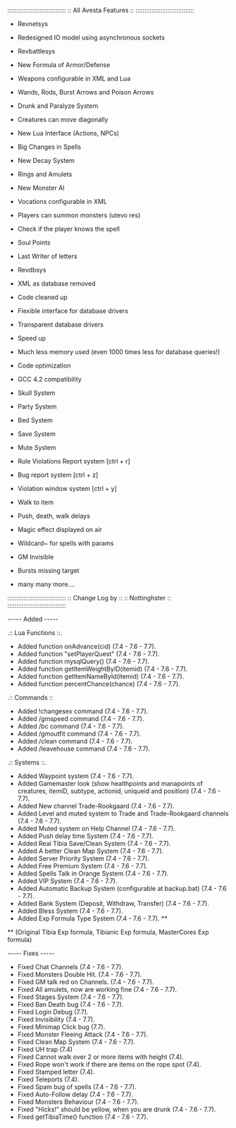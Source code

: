 :::::::::::::::::::::::::::::::::
:: All Avesta Features ::
:::::::::::::::::::::::::::::::::

* Revnetsys
* Redesigned IO model using asynchronous sockets

* Revbattlesys
* New Formula of Armor/Defense
* Weapons configurable in XML and Lua
* Wands, Rods, Burst Arrows and Poison Arrows
* Drunk and Paralyze System
* Creatures can move diagonally
* New Lua Interface (Actions, NPCs)
* Big Changes in Spells
* New Decay System
* Rings and Amulets
* New Monster AI
* Vocations configurable in XML
* Players can summon monsters (utevo res)
* Check if the player knows the spell
* Soul Points
* Last Writer of letters

* Revdbsys
* XML as database removed
* Code cleaned up
* Flexible interface for database drivers
* Transparent database drivers
* Speed up
* Much less memory used (even 1000 times less for database queries!)
* Code optimization
* GCC 4.2 compatibility
* Skull System
* Party System
* Bed System
* Save System
* Mute System
* Rule Violations Report system [ctrl + r]
* Bug report system [ctrl + z]
* Violation window system [ctrl + y]
* Walk to item
* Push, death, walk delays
* Magic effect displayed on air
* Wildcard~ for spells with params
* GM Invisible
* Bursts missing target
* many many more....

:::::::::::::::::::::::::::::::::
:: Change Log by ::
:: Nottinghster ::
:::::::::::::::::::::::::::::::::

----- Added -----

.:: Lua Functions ::.

* Added function onAdvance(cid) (7.4 - 7.6 - 7.7).
* Added function "setPlayerQuest" (7.4 - 7.6 - 7.7).
* Added function mysqlQuery() (7.4 - 7.6 - 7.7).
* Added function getItemWeightByID(itemid) (7.4 - 7.6 - 7.7).
* Added function getItemNameById(itemid) (7.4 - 7.6 - 7.7).
* Added function percentChance(chance) (7.4 - 7.6 - 7.7).

.:: Commands ::

* Added !changesex command (7.4 - 7.6 - 7.7).
* Added /gmspeed command (7.4 - 7.6 - 7.7).
* Added /bc command (7.4 - 7.6 - 7.7).
* Added /gmoutfit command (7.4 - 7.6 - 7.7).
* Added /clean command (7.4 - 7.6 - 7.7).
* Added /leavehouse command (7.4 - 7.6 - 7.7).

.:: Systems ::.

* Added Waypoint system (7.4 - 7.6 - 7.7).
* Added Gamemaster look (show healthpoints and manapoints of creatures, itemiD, subtype, actionid, uniqueid and position) (7.4 - 7.6 - 7.7).
* Added New channel Trade-Rookgaard (7.4 - 7.6 - 7.7).
* Added Level and muted system to Trade and Trade-Rookgaard channels (7.4 - 7.6 - 7.7).
* Added Muted system on Help Channel (7.4 - 7.6 - 7.7).
* Added Push delay time System (7.4 - 7.6 - 7.7).
* Added Real Tibia Save/Clean System (7.4 - 7.6 - 7.7).
* Added A better Clean Map System (7.4 - 7.6 - 7.7).
* Added Server Priority System (7.4 - 7.6 - 7.7).
* Added Free Premium System (7.4 - 7.6 - 7.7).
* Added Spells Talk in Orange System (7.4 - 7.6 - 7.7).
* Added VIP System (7.4 - 7.6 - 7.7).
* Added Automatic Backup System (configurable at backup.bat) (7.4 - 7.6 - 7.7).
* Added Bank System (Deposit, Withdraw, Transfer) (7.4 - 7.6 - 7.7).
* Added Bless System (7.4 - 7.6 - 7.7).
* Added Exp Formula Type System (7.4 - 7.6 - 7.7). **

** (Original Tibia Exp formula, Tibianic Exp formula, MasterCores Exp formula)

----- Fixes -----

* Fixed Chat Channels (7.4 - 7.6 - 7.7).
* Fixed Monsters Double Hit. (7.4 - 7.6 - 7.7).
* Fixed GM talk red on Channels. (7.4 - 7.6 - 7.7).
* Fixed All amulets, now are working fine (7.4 - 7.6 - 7.7).
* Fixed Stages System (7.4 - 7.6 - 7.7).
* Fixed Ban Death bug (7.4 - 7.6 - 7.7).
* Fixed Login Debug (7.7).
* Fixed Invisibility (7.4 - 7.7).
* Fixed Minimap Click bug (7.7).
* Fixed Monster Fleeing Attack (7.4 - 7.6 - 7.7).
* Fixed Clean Map System (7.4 - 7.6 - 7.7).
* Fixed UH trap (7.4)
* Fixed Cannot walk over 2 or more items with height (7.4).
* Fixed Rope won't work if there are items on the rope spot (7.4).
* Fixed Stamped letter (7.4).
* Fixed Teleports (7.4).
* Fixed Spam bug of spells (7.4 - 7.6 - 7.7).
* Fixed Auto-Follow delay (7.4 - 7.6 - 7.7).
* Fixed Monsters Behaviour (7.4 - 7.6 - 7.7).
* Fixed "Hicks!" should be yellow, when you are drunk (7.4 - 7.6 - 7.7).
* Fixed getTibiaTime() function (7.4 - 7.6 - 7.7).
